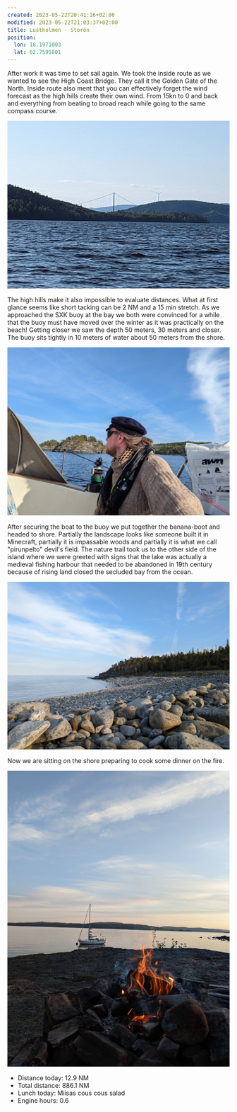 ```yaml
---
created: 2023-05-22T20:41:16+02:00
modified: 2023-05-22T21:03:37+02:00
title: Lustholmen - Storön
position:
  lon: 18.1971003
  lat: 62.7595801
---
```


After work it was time to set sail again. We took the inside route as we wanted to see the High Coast Bridge. They call it the Golden Gate of the North. Inside route also ment that you can effectively forget the wind forecast as the high hills create their own wind. From 15kn to 0 and back and everything from beating to broad reach while going to the same compass course. 

![Image](../2023/77ec838eb94633a231c50b8e31ea6b83.jpg) 

The high hills make it also impossible to evaluate distances. What at first glance seems like short tacking can be 2 NM and a 15 min stretch. As we approached the SXK buoy at the bay we both were convinced for a while that the buoy must have moved over the winter as it was practically on the beach! Getting closer we saw the depth 50 meters, 30 meters and closer. The buoy sits tightly in 10 meters of water about 50 meters from the shore. 

![Image](../2023/cefc0b21c6a56729e377988521386f5c.jpg) 

After securing the boat to the buoy we put together the banana-boot and headed to shore. Partially the landscape looks like someone built it in Minecraft, partially it is impassable woods and partially it is what we call "pirunpelto" devil's field. The nature trail took us to the other side of the island where we were greeted with signs that the lake was actually a medieval fishing harbour that needed to be abandoned in 19th century because of rising land closed the secluded bay from the ocean.

![Image](../2023/557f3289ea1e9c74d406849a6b8963a5.jpg) 

Now we are sitting on the shore preparing to cook some dinner on the fire.

![Image](../2023/e50af5df529a7baf01ec5509e65118c8.jpg) 

* Distance today: 12.9 NM
* Total distance: 886.1 NM
* Lunch today: Miisas cous cous salad
* Engine hours: 0.6
